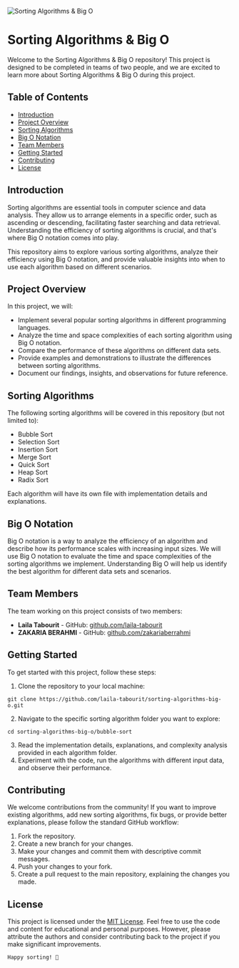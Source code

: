 ![Sorting Algorithms & Big O](https://embed-ssl.wistia.com/deliveries/70d6f4e10e2badb5ef394f00c17ad2bc1c14f6e7.jpg)
<h1 >Sorting Algorithms &amp; Big O</h1>

 <p>Welcome to the Sorting Algorithms &amp; Big O repository! This project is designed to be completed in teams of two people, and we are excited to learn more about Sorting Algorithms &amp; Big O during this project.</p>

<h2>Table of Contents</h2>
    <ul>
        <li><a href="#introduction">Introduction</a></li>
        <li><a href="#project-overview">Project Overview</a></li>
        <li><a href="#sorting-algorithms">Sorting Algorithms</a></li>
        <li><a href="#big-o-notation">Big O Notation</a></li>
        <li><a href="#team-members">Team Members</a></li>
        <li><a href="#getting-started">Getting Started</a></li>
        <li><a href="#contributing">Contributing</a></li>
        <li><a href="#license">License</a></li>
    </ul>

 <h2 id="introduction">Introduction</h2>
    <p>Sorting algorithms are essential tools in computer science and data analysis. They allow us to arrange elements in a specific order, such as ascending or descending, facilitating faster searching and data retrieval. Understanding the efficiency of sorting algorithms is crucial, and that's where Big O notation comes into play.</p>
    <p>This repository aims to explore various sorting algorithms, analyze their efficiency using Big O notation, and provide valuable insights into when to use each algorithm based on different scenarios.</p>

 <h2 id="project-overview">Project Overview</h2>
    <p>In this project, we will:</p>
    <ul>
        <li>Implement several popular sorting algorithms in different programming languages.</li>
        <li>Analyze the time and space complexities of each sorting algorithm using Big O notation.</li>
        <li>Compare the performance of these algorithms on different data sets.</li>
        <li>Provide examples and demonstrations to illustrate the differences between sorting algorithms.</li>
        <li>Document our findings, insights, and observations for future reference.</li>
    </ul>

<h2 id="sorting-algorithms">Sorting Algorithms</h2>
    <p>The following sorting algorithms will be covered in this repository (but not limited to):</p>
    <ul>
        <li>Bubble Sort</li>
        <li>Selection Sort</li>
        <li>Insertion Sort</li>
        <li>Merge Sort</li>
        <li>Quick Sort</li>
        <li>Heap Sort</li>
        <li>Radix Sort</li>
    </ul>
    <p>Each algorithm will have its own file with implementation details and explanations.</p>

<h2 id="big-o-notation">Big O Notation</h2>
    <p>Big O notation is a way to analyze the efficiency of an algorithm and describe how its performance scales with increasing input sizes. We will use Big O notation to evaluate the time and space complexities of the sorting algorithms we implement. Understanding Big O will help us identify the best algorithm for different data sets and scenarios.</p>

<h2 id="team-members">Team Members</h2>
    <p>The team working on this project consists of two members:</p>
    <ul>
        <li><strong>Laila Tabourit</strong> - GitHub: <a href="https://github.com/LailaTabourit09">github.com/laila-tabourit</a></li>
        <li><strong>ZAKARIA BERAHMI</strong> - GitHub: <a href="https://github.com/l11EG4i">github.com/zakariaberrahmi</a></li>
    </ul>

<h2 id="getting-started">Getting Started</h2>
    <p>To get started with this project, follow these steps:</p>
    <ol>
        <li>Clone the repository to your local machine:</li>
    </ol>
    <pre><code>git clone https://github.com/laila-tabourit/sorting-algorithms-big-o.git</code></pre>
    <ol start="2">
        <li>Navigate to the specific sorting algorithm folder you want to explore:</li>
    </ol>
    <pre><code>cd sorting-algorithms-big-o/bubble-sort</code></pre>
    <ol start="3">
        <li>Read the implementation details, explanations, and complexity analysis provided in each algorithm folder.</li>
        <li>Experiment with the code, run the algorithms with different input data, and observe their performance.</li>
    </ol>

 <h2 id="contributing">Contributing</h2>
    <p>We welcome contributions from the community! If you want to improve existing algorithms, add new sorting algorithms, fix bugs, or provide better explanations, please follow the standard GitHub workflow:</p>
    <ol>
        <li>Fork the repository.</li>
        <li>Create a new branch for your changes.</li>
        <li>Make your changes and commit them with descriptive commit messages.</li>
        <li>Push your changes to your fork.</li>
        <li>Create a pull request to the main repository, explaining the changes you made.</li>
    </ol>

<h2 id="license">License</h2>
    <p>This project is licensed under the <a href="LICENSE">MIT License</a>. Feel free to use the code and content for educational and personal purposes. However, please attribute the authors and consider contributing back to the project if you make significant improvements.</p>

<code>Happy sorting! 🚀</code>
